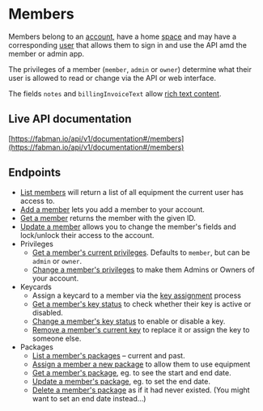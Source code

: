 # Members

Members belong to an [account](accounts.md), have a home [space](spaces.md) and may have a corresponding [user](users.md) that allows them to sign in and use the API amd the member or admin app.

The privileges of a member (`member`, `admin` or `owner`) determine what their user is allowed to read or change via the API or web interface.

The fields `notes` and `billingInvoiceText` allow [rich text content](rich_text.md).

##  Live API documentation

[https://fabman.io/api/v1/documentation#/members](https://fabman.io/api/v1/documentation#/members)

## Endpoints
- [List members](https://fabman.io/api/v1/documentation#!/members/getApiV1Members) will return a list of all equipment the current user has access to.
- [Add a member](https://fabman.io/api/v1/documentation#!/members/postApiV1Members) lets you add a member to your account.
- [Get a member](https://fabman.io/api/v1/documentation#!/members/getApiV1MembersId) returns the member with the given ID.
- [Update a member](https://fabman.io/api/v1/documentation#!/members/putApiV1MembersId) allows you to change the member's fields and lock/unlock their access to the account.
- Privileges
	- [Get a member's current privileges](https://fabman.io/api/v1/documentation#!/members/getApiV1MembersIdPrivileges). Defaults to `member`, but can be `admin` or `owner`.
	- [Change a member's privileges](https://fabman.io/api/v1/documentation#!/members/putApiV1MembersIdPrivileges) to make them Admins or Owners of your account.
- Keycards
	- Assign a keycard to a member via the [key assignment](key_assignments.md) process
	- [Get a member's key status](https://fabman.io/api/v1/documentation#!/members/getApiV1MembersIdKey) to check whether their key is active or disabled.
	- [Change a member's key status](https://fabman.io/api/v1/documentation#!/members/putApiV1MembersIdKey) to enable or disable a key.
	- [Remove a member's current key](https://fabman.io/api/v1/documentation#!/members/deleteApiV1MembersIdKey) to replace it or assign the key to someone else.
- Packages
	- [List a member's packages](https://fabman.io/api/v1/documentation#!/members/getApiV1MembersIdPackages) – current and past.
	- [Assign a member a new package](https://fabman.io/api/v1/documentation#!/members/postApiV1MembersIdPackages) to allow them to use equipment
	- [Get a member's package](https://fabman.io/api/v1/documentation#!/members/getApiV1MembersIdPackagesMemberpackageid), eg. to see the start and end date.
	- [Update a member's package](https://fabman.io/api/v1/documentation#!/members/putApiV1MembersIdPackagesMemberpackageid), eg. to set the end date.
	- [Delete a member's package](https://fabman.io/api/v1/documentation#!/members/deleteApiV1MembersIdPackagesMemberpackageid) as if it had never existed. (You might want to set an end date instead…)

